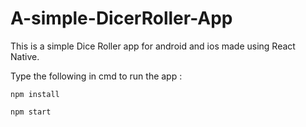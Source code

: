 # A-simple-DicerRoller-App
This is a simple Dice Roller app for android and ios made using React Native.

Type the following in cmd to run the app :


`npm install`


`npm start`

